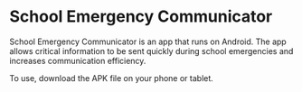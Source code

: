 # School Emergency Communicator
School Emergency Communicator is an app that runs on Android. 
The app allows critical information to be sent quickly during school emergencies and increases communication efficiency.

To use, download the APK file on your phone or tablet.
